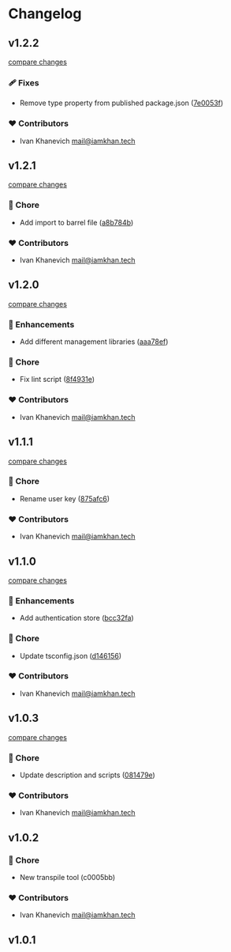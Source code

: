 # Changelog


## v1.2.2

[compare changes](https://github.com/iamkhan21/khan-ui/compare/v1.2.1...v1.2.2)

### 🩹 Fixes

- Remove type property from published package.json ([7e0053f](https://github.com/iamkhan21/khan-ui/commit/7e0053f))

### ❤️ Contributors

- Ivan Khanevich <mail@iamkhan.tech>

## v1.2.1

[compare changes](https://github.com/iamkhan21/khan-ui/compare/v1.2.0...v1.2.1)

### 🏡 Chore

- Add import to barrel file ([a8b784b](https://github.com/iamkhan21/khan-ui/commit/a8b784b))

### ❤️ Contributors

- Ivan Khanevich <mail@iamkhan.tech>

## v1.2.0

[compare changes](https://github.com/iamkhan21/khan-ui/compare/v1.1.1...v1.2.0)

### 🚀 Enhancements

- Add different management libraries ([aaa78ef](https://github.com/iamkhan21/khan-ui/commit/aaa78ef))

### 🏡 Chore

- Fix lint script ([8f4931e](https://github.com/iamkhan21/khan-ui/commit/8f4931e))

### ❤️ Contributors

- Ivan Khanevich <mail@iamkhan.tech>

## v1.1.1

[compare changes](https://github.com/iamkhan21/khan-ui/compare/v1.1.0...v1.1.1)

### 🏡 Chore

- Rename user key ([875afc6](https://github.com/iamkhan21/khan-ui/commit/875afc6))

### ❤️ Contributors

- Ivan Khanevich <mail@iamkhan.tech>

## v1.1.0

[compare changes](https://github.com/iamkhan21/khan-ui/compare/v1.0.3...v1.1.0)

### 🚀 Enhancements

- Add authentication store ([bcc32fa](https://github.com/iamkhan21/khan-ui/commit/bcc32fa))

### 🏡 Chore

- Update tsconfig.json ([d146156](https://github.com/iamkhan21/khan-ui/commit/d146156))

### ❤️ Contributors

- Ivan Khanevich <mail@iamkhan.tech>

## v1.0.3

[compare changes](https://github.com/iamkhan21/khan-ui/compare/v1.0.2...v1.0.3)

### 🏡 Chore

- Update description and scripts ([081479e](https://github.com/iamkhan21/khan-ui/commit/081479e))

### ❤️ Contributors

- Ivan Khanevich <mail@iamkhan.tech>

## v1.0.2


### 🏡 Chore

- New transpile tool (c0005bb)

### ❤️ Contributors

- Ivan Khanevich <mail@iamkhan.tech>

## v1.0.1

